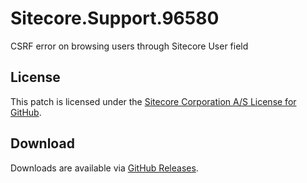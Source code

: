 # Sitecore.Support.96580
CSRF error on browsing users through Sitecore User field

## License  
This patch is licensed under the [Sitecore Corporation A/S License for GitHub](https://github.com/sitecoresupport/Sitecore.Support.96580/blob/master/LICENSE).  

## Download  
Downloads are available via [GitHub Releases](https://github.com/sitecoresupport/Sitecore.Support.96580/releases).  
